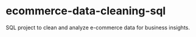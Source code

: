 # ecommerce-data-cleaning-sql
SQL project to clean and analyze e-commerce data for business insights.
